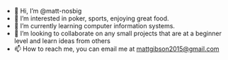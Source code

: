 - 👋 Hi, I’m @matt-nosbig
- 👀 I’m interested in poker, sports, enjoying great food.
- 🌱 I’m currently learning computer information systems.
- 💞️ I’m looking to collaborate on any small projects that are at a beginner level and learn ideas from others
- 📫 How to reach me, you can email me at mattgibson2015@gmail.com

<!---
matt-nosbig/matt-nosbig is a ✨ special ✨ repository because its `README.md` (this file) appears on your GitHub profile.
You can click the Preview link to take a look at your changes.
--->
